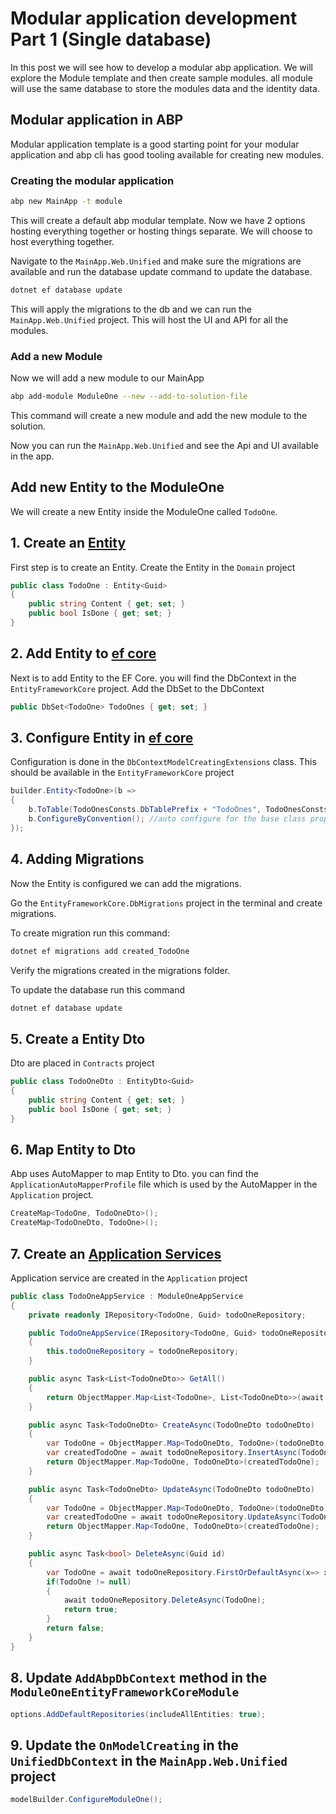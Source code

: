# Modular application development Part 1 (Single database)

In this post we will see how to develop a modular abp application. We will explore the Module template and then create sample modules. all module will use the same database to store the modules data and the identity data.

## Modular application in ABP

Modular application template is a good starting point for your modular application and abp cli has good tooling available for creating new modules.

### Creating the modular application

```bash
abp new MainApp -t module
```

This will create a default abp modular template. Now we have 2 options hosting everything together or hosting things separate. We will choose to host everything together.

Navigate to the `MainApp.Web.Unified` and make sure the migrations are available and run the database update command to update the database.

```bash
dotnet ef database update
```

This will apply the migrations to the db and we can run the `MainApp.Web.Unified` project. This will host the UI and API for all the modules.

### Add a new Module

Now we will add a new module to our MainApp

```bash
abp add-module ModuleOne --new --add-to-solution-file
```

This command will create a new module and add the new module to the solution.

Now you can run the `MainApp.Web.Unified` and see the Api and UI available in the app.

## Add new Entity to the ModuleOne

We will create a new Entity inside the ModuleOne called `TodoOne`.

## 1. Create an [Entity](https://docs.abp.io/en/abp/latest/Entities)

First step is to create an Entity. Create the Entity in the `Domain` project

```cs
public class TodoOne : Entity<Guid>
{
    public string Content { get; set; }
    public bool IsDone { get; set; }
}
```

## 2. Add Entity to [ef core](https://docs.abp.io/en/abp/latest/Entity-Framework-Core)

Next is to add Entity to the EF Core. you will find the DbContext in the `EntityFrameworkCore` project. Add the DbSet to the DbContext

```cs
public DbSet<TodoOne> TodoOnes { get; set; }
```

## 3. Configure Entity in [ef core](https://docs.abp.io/en/abp/latest/Entity-Framework-Core#configurebyconvention-method)

Configuration is done in the `DbContextModelCreatingExtensions` class. This should be available in the `EntityFrameworkCore` project

```cs
builder.Entity<TodoOne>(b =>
{
    b.ToTable(TodoOnesConsts.DbTablePrefix + "TodoOnes", TodoOnesConsts.DbSchema);
    b.ConfigureByConvention(); //auto configure for the base class props
});
```

## 4. Adding Migrations

Now the Entity is configured we can add the migrations.

Go the `EntityFrameworkCore.DbMigrations` project in the terminal and create migrations.

To create migration run this command:

```bash
dotnet ef migrations add created_TodoOne
```

Verify the migrations created in the migrations folder.

To update the database run this command

```bash
dotnet ef database update
```

## 5. Create a Entity Dto

Dto are placed in `Contracts` project

```cs
public class TodoOneDto : EntityDto<Guid>
{
    public string Content { get; set; }
    public bool IsDone { get; set; }
}
```

## 6. Map Entity to Dto

Abp uses AutoMapper to map Entity to Dto. you can find the `ApplicationAutoMapperProfile` file which is used by the AutoMapper in the `Application` project.

```cs
CreateMap<TodoOne, TodoOneDto>();
CreateMap<TodoOneDto, TodoOne>();
```

## 7. Create an [Application Services](https://docs.abp.io/en/abp/latest/Application-Services)

Application service are created in the `Application` project

```cs
public class TodoOneAppService : ModuleOneAppService
{
    private readonly IRepository<TodoOne, Guid> todoOneRepository;

    public TodoOneAppService(IRepository<TodoOne, Guid> todoOneRepository)
    {
        this.todoOneRepository = todoOneRepository;
    }

    public async Task<List<TodoOneDto>> GetAll()
    {
        return ObjectMapper.Map<List<TodoOne>, List<TodoOneDto>>(await todoOneRepository.GetListAsync());
    }

    public async Task<TodoOneDto> CreateAsync(TodoOneDto todoOneDto)
    {
        var TodoOne = ObjectMapper.Map<TodoOneDto, TodoOne>(todoOneDto);
        var createdTodoOne = await todoOneRepository.InsertAsync(TodoOne);
        return ObjectMapper.Map<TodoOne, TodoOneDto>(createdTodoOne);
    }

    public async Task<TodoOneDto> UpdateAsync(TodoOneDto todoOneDto)
    {
        var TodoOne = ObjectMapper.Map<TodoOneDto, TodoOne>(todoOneDto);
        var createdTodoOne = await todoOneRepository.UpdateAsync(TodoOne);
        return ObjectMapper.Map<TodoOne, TodoOneDto>(createdTodoOne);
    }

    public async Task<bool> DeleteAsync(Guid id)
    {
        var TodoOne = await todoOneRepository.FirstOrDefaultAsync(x=> x.Id == id);
        if(TodoOne != null)
        {
            await todoOneRepository.DeleteAsync(TodoOne);
            return true;
        }
        return false;
    }
}
```

## 8. Update `AddAbpDbContext` method in the `ModuleOneEntityFrameworkCoreModule`

```cs
options.AddDefaultRepositories(includeAllEntities: true);
```

## 9. Update the `OnModelCreating` in the `UnifiedDbContext` in the `MainApp.Web.Unified` project

```cs
modelBuilder.ConfigureModuleOne();
```
